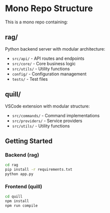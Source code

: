 # Mono Repo Structure

This is a mono repo containing:

## rag/
Python backend server with modular architecture:
- `src/api/` - API routes and endpoints
- `src/core/` - Core business logic
- `src/utils/` - Utility functions
- `config/` - Configuration management
- `tests/` - Test files

## quill/
VSCode extension with modular structure:
- `src/commands/` - Command implementations
- `src/providers/` - Service providers
- `src/utils/` - Utility functions

## Getting Started

### Backend (rag)
```bash
cd rag
pip install -r requirements.txt
python app.py
```

### Frontend (quill)
```bash
cd quill
npm install
npm run compile
```